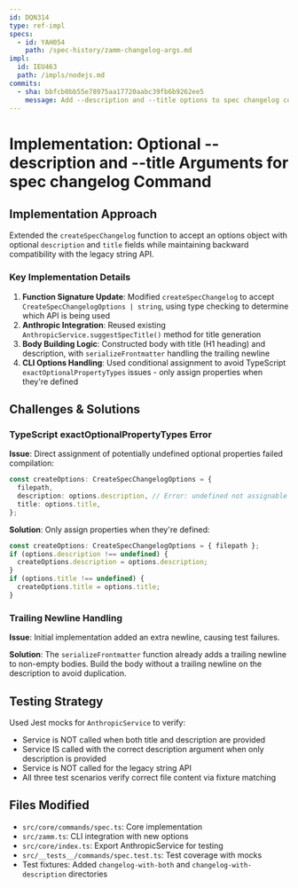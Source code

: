 ```yaml
---
id: DQN314
type: ref-impl
specs:
  - id: YAH054
    path: /spec-history/zamm-changelog-args.md
impl:
  id: IEU463
  path: /impls/nodejs.md
commits:
  - sha: bbfcb0bb55e78975aa17720aabc39fb6b9262ee5
    message: Add --description and --title options to spec changelog command
---
```


# Implementation: Optional --description and --title Arguments for spec changelog Command

## Implementation Approach

Extended the `createSpecChangelog` function to accept an options object with optional `description` and `title` fields while maintaining backward compatibility with the legacy string API.

### Key Implementation Details

1. **Function Signature Update**: Modified `createSpecChangelog` to accept `CreateSpecChangelogOptions | string`, using type checking to determine which API is being used
2. **Anthropic Integration**: Reused existing `AnthropicService.suggestSpecTitle()` method for title generation
3. **Body Building Logic**: Constructed body with title (H1 heading) and description, with `serializeFrontmatter` handling the trailing newline
4. **CLI Options Handling**: Used conditional assignment to avoid TypeScript `exactOptionalPropertyTypes` issues - only assign properties when they're defined

## Challenges & Solutions

### TypeScript exactOptionalPropertyTypes Error

**Issue**: Direct assignment of potentially undefined optional properties failed compilation:

```typescript
const createOptions: CreateSpecChangelogOptions = {
  filepath,
  description: options.description, // Error: undefined not assignable to string
  title: options.title,
};
```

**Solution**: Only assign properties when they're defined:

```typescript
const createOptions: CreateSpecChangelogOptions = { filepath };
if (options.description !== undefined) {
  createOptions.description = options.description;
}
if (options.title !== undefined) {
  createOptions.title = options.title;
}
```

### Trailing Newline Handling

**Issue**: Initial implementation added an extra newline, causing test failures.

**Solution**: The `serializeFrontmatter` function already adds a trailing newline to non-empty bodies. Build the body without a trailing newline on the description to avoid duplication.

## Testing Strategy

Used Jest mocks for `AnthropicService` to verify:

- Service is NOT called when both title and description are provided
- Service IS called with the correct description argument when only description is provided
- Service is NOT called for the legacy string API
- All three test scenarios verify correct file content via fixture matching

## Files Modified

- `src/core/commands/spec.ts`: Core implementation
- `src/zamm.ts`: CLI integration with new options
- `src/core/index.ts`: Export AnthropicService for testing
- `src/__tests__/commands/spec.test.ts`: Test coverage with mocks
- Test fixtures: Added `changelog-with-both` and `changelog-with-description` directories
